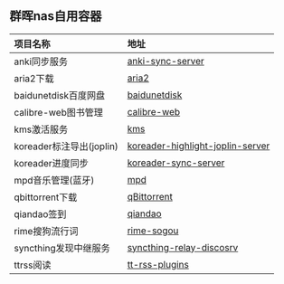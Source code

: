 ## 群晖nas自用容器

|项目名称|地址|
|:-|:-|
|anki同步服务|[anki-sync-server](https://github.com/gshang2017/docker/tree/master/anki-sync-server)|
|aria2下载|[aria2](https://github.com/gshang2017/docker/tree/master/aria2)||
|baidunetdisk百度网盘|[baidunetdisk](https://github.com/gshang2017/docker/tree/master/baidunetdisk)|
|calibre-web图书管理|[calibre-web](https://github.com/gshang2017/docker/tree/master/calibre-web)|
|kms激活服务|[kms](https://github.com/gshang2017/docker/tree/master/kms)|
|koreader标注导出(joplin)|[koreader-highlight-joplin-server](https://github.com/gshang2017/docker/tree/master/koreader-highlight-joplin-server)|
|koreader进度同步|[koreader-sync-server](https://github.com/gshang2017/docker/tree/master/koreader-sync-server)|
|mpd音乐管理(蓝牙)|[mpd](https://github.com/gshang2017/docker/tree/master/mpd)|
|qbittorrent下载|[qBittorrent](https://github.com/gshang2017/docker/tree/master/qBittorrent)|
|qiandao签到|[qiandao](https://github.com/gshang2017/docker/tree/master/qiandao)|
|rime搜狗流行词|[rime-sogou](https://github.com/gshang2017/docker/tree/master/rime-sogou)|
|syncthing发现中继服务|[syncthing-relay-discosrv](https://github.com/gshang2017/docker/tree/master/syncthing-relay-discosrv)|
|ttrss阅读|[tt-rss-plugins](https://github.com/gshang2017/docker/tree/master/tt-rss-plugins)|
